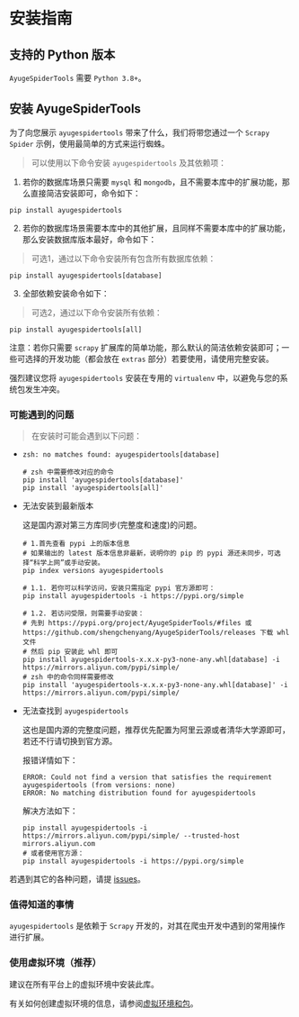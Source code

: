 # 安装指南

## 支持的 Python 版本

`AyugeSpiderTools` 需要 `Python 3.8+`。

## 安装 AyugeSpiderTools

为了向您展示 `ayugespidertools` 带来了什么，我们将带您通过一个 `Scrapy Spider` 示例，使用最简单的方式来运行蜘蛛。

> 可以使用以下命令安装 `ayugespidertools` 及其依赖项：

1. 若你的数据库场景只需要 `mysql` 和 `mongodb`，且不需要本库中的扩展功能，那么直接简洁安装即可，命令如下：

```shell
pip install ayugespidertools
```

2. 若你的数据库场景需要本库中的其他扩展，且同样不需要本库中的扩展功能，那么安装数据库版本最好，命令如下：

> 可选1，通过以下命令安装所有包含所有数据库依赖：

```shell
pip install ayugespidertools[database]
```

3. 全部依赖安装命令如下：

> 可选2，通过以下命令安装所有依赖：

```shell
pip install ayugespidertools[all]
```

注意：若你只需要 `scrapy` 扩展库的简单功能，那么默认的简洁依赖安装即可；一些可选择的开发功能（都会放在 `extras` 部分）若要使用，请使用完整安装。

强烈建议您将 `ayugespidertools` 安装在专用的 `virtualenv` 中，以避免与您的系统包发生冲突。

### 可能遇到的问题

> 在安装时可能会遇到以下问题：

- `zsh: no matches found: ayugespidertools[database]`

  ```shell
  # zsh 中需要修改对应的命令
  pip install 'ayugespidertools[database]'
  pip install 'ayugespidertools[all]'
  ```

- 无法安装到最新版本

  这是国内源对第三方库同步(完整度和速度)的问题。

  ```shell
  # 1.首先查看 pypi 上的版本信息
  # 如果输出的 latest 版本信息非最新，说明你的 pip 的 pypi 源还未同步，可选择“科学上网”或手动安装。
  pip index versions ayugespidertools

  # 1.1. 若你可以科学访问，安装只需指定 pypi 官方源即可：
  pip install ayugespidertools -i https://pypi.org/simple

  # 1.2. 若访问受限，则需要手动安装：
  # 先到 https://pypi.org/project/AyugeSpiderTools/#files 或 https://github.com/shengchenyang/AyugeSpiderTools/releases 下载 whl 文件
  # 然后 pip 安装此 whl 即可
  pip install ayugespidertools-x.x.x-py3-none-any.whl[database] -i https://mirrors.aliyun.com/pypi/simple/
  # zsh 中的命令同样需要修改
  pip install 'ayugespidertools-x.x.x-py3-none-any.whl[database]' -i https://mirrors.aliyun.com/pypi/simple/
  ```

- 无法查找到 `ayugespidertools`

  这也是国内源的完整度问题，推荐优先配置为阿里云源或者清华大学源即可，若还不行请切换到官方源。

  报错详情如下：

  ```shell
  ERROR: Could not find a version that satisfies the requirement ayugespidertools (from versions: none)
  ERROR: No matching distribution found for ayugespidertools
  ```

  解决方法如下：

  ```shell
  pip install ayugespidertools -i https://mirrors.aliyun.com/pypi/simple/ --trusted-host mirrors.aliyun.com
  # 或者使用官方源：
  pip install ayugespidertools -i https://pypi.org/simple
  ```


若遇到其它的各种问题，请提 [issues](https://github.com/shengchenyang/AyugeSpiderTools/issues/new/choose)。

### 值得知道的事情

`ayugespidertools` 是依赖于 `Scrapy` 开发的，对其在爬虫开发中遇到的常用操作进行扩展。

### 使用虚拟环境（推荐）

建议在所有平台上的虚拟环境中安装此库。

有关如何创建虚拟环境的信息，请参阅[虚拟环境和包](https://docs.python.org/3/tutorial/venv.html#tut-venv)。
